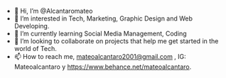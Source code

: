 - 👋 Hi, I’m @Alcantaromateo
- 👀 I’m interested in Tech, Marketing, Graphic Design and Web Developing.
- 🌱 I’m currently learning Social Media Management, Coding
- 💞️ I’m looking to collaborate on projects that help me get started in the world of Tech.
- 📫 How to reach me, mateoalcantaro2001@gmail.com , IG: Mateoalcantaro y https://www.behance.net/mateoalcantaro.

<!---
Alcantaromateo/Alcantaromateo is a ✨ special ✨ repository because its `README.md` (this file) appears on your GitHub profile.
You can click the Preview link to take a look at your changes.
--->
